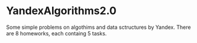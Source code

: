 # YandexAlgorithms2.0
Some simple problems on algothims and data sctructures by Yandex. There are 8 homeworks, each containg 5 tasks.
